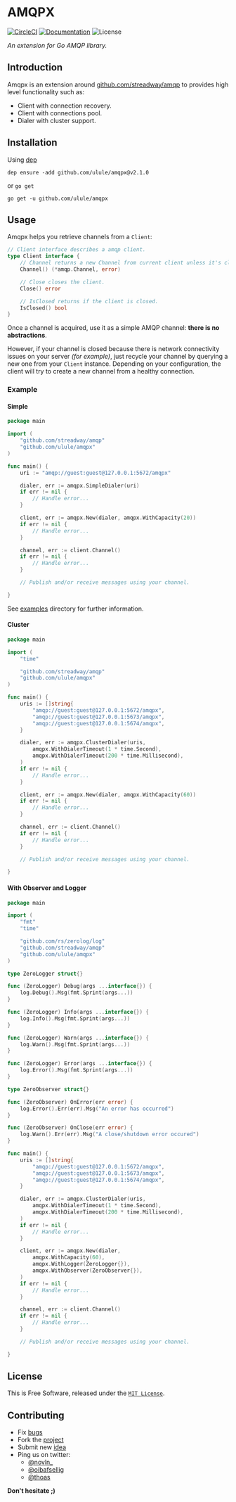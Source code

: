 # AMQPX

[![CircleCI][circle-img]][circle-url]
[![Documentation][godoc-img]][godoc-url]
![License][license-img]

*An extension for Go AMQP library.*

## Introduction

Amqpx is an extension around [github.com/streadway/amqp](https://github.com/streadway/amqp) to provides high level functionality such as:

 * Client with connection recovery.
 * Client with connections pool.
 * Dialer with cluster support.

## Installation

Using [dep](https://github.com/golang/dep)

```console
dep ensure -add github.com/ulule/amqpx@v2.1.0
```

or `go get`

```console
go get -u github.com/ulule/amqpx
```

## Usage

Amqpx helps you retrieve channels from a `Client`:

```go
// Client interface describes a amqp client.
type Client interface {
	// Channel returns a new Channel from current client unless it's closed.
	Channel() (*amqp.Channel, error)

	// Close closes the client.
	Close() error

	// IsClosed returns if the client is closed.
	IsClosed() bool
}
```

Once a channel is acquired, use it as a simple AMQP channel: **there is no abstractions**.

However, if your channel is closed because there is network connectivity issues on your server _(for example)_, just recycle your channel by querying a new one from your `Client` instance. Depending on your configuration, the client will try to create a new channel from a healthy connection.

### Example

#### Simple

```go
package main

import (
	"github.com/streadway/amqp"
	"github.com/ulule/amqpx"
)

func main() {
	uri := "amqp://guest:guest@127.0.0.1:5672/amqpx"

	dialer, err := amqpx.SimpleDialer(uri)
	if err != nil {
		// Handle error...
	}

	client, err := amqpx.New(dialer, amqpx.WithCapacity(20))
	if err != nil {
		// Handle error...
	}

	channel, err := client.Channel()
	if err != nil {
		// Handle error...
	}

	// Publish and/or receive messages using your channel.

}
```

See [examples](examples/simple) directory for further information.

#### Cluster

```go
package main

import (
	"time"

	"github.com/streadway/amqp"
	"github.com/ulule/amqpx"
)

func main() {
	uris := []string{
		"amqp://guest:guest@127.0.0.1:5672/amqpx",
		"amqp://guest:guest@127.0.0.1:5673/amqpx",
		"amqp://guest:guest@127.0.0.1:5674/amqpx",
	}

	dialer, err := amqpx.ClusterDialer(uris,
		amqpx.WithDialerTimeout(1 * time.Second),
		amqpx.WithDialerTimeout(200 * time.Millisecond),
	)
	if err != nil {
		// Handle error...
	}

	client, err := amqpx.New(dialer, amqpx.WithCapacity(60))
	if err != nil {
		// Handle error...
	}

	channel, err := client.Channel()
	if err != nil {
		// Handle error...
	}

	// Publish and/or receive messages using your channel.

}
```

#### With Observer and Logger

```go
package main

import (
	"fmt"
	"time"

	"github.com/rs/zerolog/log"
	"github.com/streadway/amqp"
	"github.com/ulule/amqpx"
)

type ZeroLogger struct{}

func (ZeroLogger) Debug(args ...interface{}) {
	log.Debug().Msg(fmt.Sprint(args...))
}

func (ZeroLogger) Info(args ...interface{}) {
	log.Info().Msg(fmt.Sprint(args...))
}

func (ZeroLogger) Warn(args ...interface{}) {
	log.Warn().Msg(fmt.Sprint(args...))
}

func (ZeroLogger) Error(args ...interface{}) {
	log.Error().Msg(fmt.Sprint(args...))
}

type ZeroObserver struct{}

func (ZeroObserver) OnError(err error) {
	log.Error().Err(err).Msg("An error has occurred")
}

func (ZeroObserver) OnClose(err error) {
	log.Warn().Err(err).Msg("A close/shutdown error occured")
}

func main() {
	uris := []string{
		"amqp://guest:guest@127.0.0.1:5672/amqpx",
		"amqp://guest:guest@127.0.0.1:5673/amqpx",
		"amqp://guest:guest@127.0.0.1:5674/amqpx",
	}

	dialer, err := amqpx.ClusterDialer(uris,
		amqpx.WithDialerTimeout(1 * time.Second),
		amqpx.WithDialerTimeout(200 * time.Millisecond),
	)
	if err != nil {
		// Handle error...
	}

	client, err := amqpx.New(dialer,
		amqpx.WithCapacity(60),
		amqpx.WithLogger(ZeroLogger{}),
		amqpx.WithObserver(ZeroObserver{}),
	)
	if err != nil {
		// Handle error...
	}

	channel, err := client.Channel()
	if err != nil {
		// Handle error...
	}

	// Publish and/or receive messages using your channel.

}
```

## License

This is Free Software, released under the [`MIT License`][license-url].

## Contributing

* Fix [bugs](https://github.com/ulule/amqpx/issues)
* Fork the [project](https://github.com/ulule/amqpx)
* Submit new [idea](https://github.com/ulule/amqpx/issues)
* Ping us on twitter:
  * [@novln_](https://twitter.com/novln_)
  * [@oibafsellig](https://twitter.com/oibafsellig)
  * [@thoas](https://twitter.com/thoas)

**Don't hesitate ;)**

[godoc-url]: https://godoc.org/github.com/ulule/amqpx
[godoc-img]: https://godoc.org/github.com/ulule/amqpx?status.svg
[license-img]: https://img.shields.io/badge/license-MIT-blue.svg
[license-url]: LICENSE
[circle-url]: https://circleci.com/gh/ulule/amqpx/tree/master
[circle-img]: https://circleci.com/gh/ulule/amqpx.svg?style=shield&circle-token=a76e635936a3dc466d8ee83d9c03524598bae4b8
